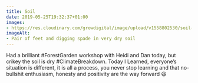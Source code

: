 ```yaml
---
title: Soil
date: 2019-05-25T19:32:37+01:00
images: 
- https://res.cloudinary.com/growdigital/image/upload/v1558802530/soil-93FDE823.jpg
imageAlt: 
- Pair of feet and digging spade in very dry soil
---
```


Had a brilliant #ForestGarden workshop with Heidi and Dan today, but crikey the soil is dry #ClimateBreakdown. Today I Learned, everyone’s situation is different, it is all a process, you never stop learning and that no-bullshit enthusiasm, honesty and positivity are the way forward 😃
